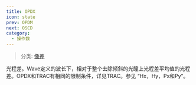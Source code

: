 ```yaml
---
title: OPDX
icon: state
prev: OPDM
next: OSCD
category:
  - 操作数
---
```


> 分类: [像差](/hb/operands/131/885/  "Zemax 操作数 像差")

光程差。Wave定义的波长下，相对于整个去除倾斜的光瞳上光程差平均值的光程差。OPDX和TRAC有相同的限制条件，详见TRAC。参见 “Hx，Hy，Px和Py”。